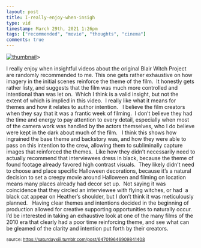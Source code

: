 ```yaml
---
layout: post
title: I-really-enjoy-when-insigh
type: vid
timestamp: March 29th, 2021 1:26pm
tags: ["recommended", "movie", "thoughts", "cinema"]
comments: true
---
```

[![thumbnail](http://i3.ytimg.com/vi/rDkc2_phiJ4/hqdefault.jpg)](https://www.youtube.com/watch?v=rDkc2_phiJ4)>
    
I really enjoy when insightful videos about the original Blair Witch Project are randomly recommended to me.
This one gets rather exhaustive on how imagery in the initial scenes reinforce the theme of the film.  It honestly gets rather listy, and suggests that the film was much more controlled and intentional than was let on.  Which I think is a valid insight, but not the extent of which is implied in this video.  I really like what it means for themes and how it relates to author intention.  
I believe the film creators when they say that it was a frantic week of filming.  I don’t believe they had the time and energy to pay attention to every detail, especially when most of the camera work was handled by the actors themselves, who I do believe were kept in the dark about much of the film.  
I think this shows how ingrained the base theme and backstory was, and how they were able to pass on this intention to the crew, allowing them to subliminally capture images that reinforced the themes.  Like how they didn’t necessarily need to actually recommend that interviewees dress in black, because the theme of found footage already favored high contrast visuals.  They likely didn’t need to choose and place specific Halloween decorations, because it’s a natural decision to set a creepy movie around Halloween and filming on location means many places already had decor set up.  Not saying it was coincidence that they circled an interviewee with flying witches, or had  a black cat appear on Heather’s shoulder, but I don’t think it was meticulously planned.  
Having clear themes and intentions decided in the beginning of production allowed for creative supporting opportunities to naturally occur.<br/>
I’d be interested in taking an exhaustive look at one of the many films of the 2010 era that clearly had a poor time reinforcing theme, and see what can be gleamed of the clarity and intention put forth by their creators.
 
  
<small>source: https://saturdayxiii.tumblr.com/post/647019646909841408</small>